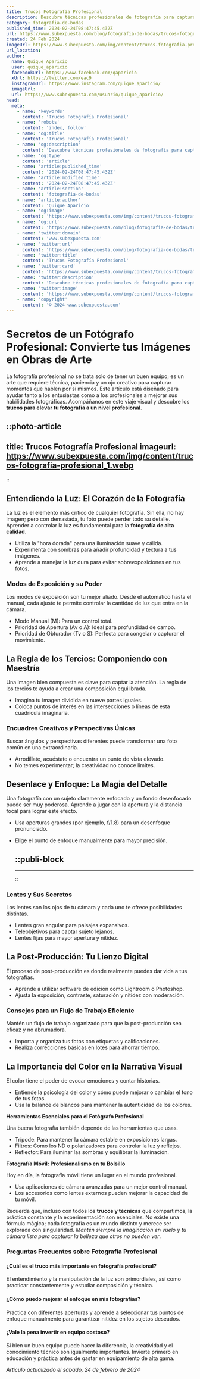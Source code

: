 ```yaml
---
title: Trucos Fotografía Profesional
description: Descubre técnicas profesionales de fotografía para capturar imágenes impresionantes. Mejora tus habilidades y destaca tu talento visual con nuestros consejos.
category: fotografia-de-bodas
published_time: 2024-02-24T08:47:45.432Z
url: https://www.subexpuesta.com/blog/fotografia-de-bodas/trucos-fotografia-profesional
created: 24 Feb 2024
imageUrl: https://www.subexpuesta.com/img/content/trucos-fotografia-profesional_1.webp
url_location:
author:
  name: Quique Aparicio
  user: quique_aparicio
  facebookUrl: https://www.facebook.com/qaparicio
  xUrl: https://twitter.com/eac9
  instagramUrl: https://www.instagram.com/quique_aparicio/
  imageUrl: 
  url: https://www.subexpuesta.com/usuario/quique_aparicio/
head:
  meta:
    - name: 'keywords'
      content: 'Trucos Fotografía Profesional'
    - name: 'robots'
      content: 'index, follow'
    - name: 'og:title'
      content: 'Trucos Fotografía Profesional'
    - name: 'og:description'
      content: 'Descubre técnicas profesionales de fotografía para capturar imágenes impresionantes. Mejora tus habilidades y destaca tu talento visual con nuestros consejos.'
    - name: 'og:type'
      content: 'article'
    - name: 'article:published_time'
      content: '2024-02-24T08:47:45.432Z'
    - name: 'article:modified_time'
      content: '2024-02-24T08:47:45.432Z'
    - name: 'article:section'
      content: 'fotografia-de-bodas'
    - name: 'article:author'
      content: 'Quique Aparicio'
    - name: 'og:image'
      content: 'https://www.subexpuesta.com/img/content/trucos-fotografia-profesional_1.webp'
    - name: 'og:url'
      content: 'https://www.subexpuesta.com/blog/fotografia-de-bodas/trucos-fotografia-profesional'
    - name: 'twitter:domain'
      content: 'www.subexpuesta.com'
    - name: 'twitter:url'
      content: 'https://www.subexpuesta.com/blog/fotografia-de-bodas/trucos-fotografia-profesional'
    - name: 'twitter:title'
      content: 'Trucos Fotografía Profesional'
    - name: 'twitter:card'
      content: 'https://www.subexpuesta.com/img/content/trucos-fotografia-profesional_1.webp'
    - name: 'twitter:description'
      content: 'Descubre técnicas profesionales de fotografía para capturar imágenes impresionantes. Mejora tus habilidades y destaca tu talento visual con nuestros consejos.'
    - name: 'twitter:image'
      content: 'https://www.subexpuesta.com/img/content/trucos-fotografia-profesional_1.webp'
    - name: 'copyright'
      content: '© 2024 www.subexpuesta.com'
---
```

# Secretos de un Fotógrafo Profesional: Convierte tus Imágenes en Obras de Arte

La fotografía profesional no se trata solo de tener un buen equipo; es un arte que requiere técnica, paciencia y un ojo creativo para capturar momentos que hablen por sí mismos. Este artículo está diseñado para ayudar tanto a los entusiastas como a los profesionales a mejorar sus habilidades fotográficas. Acompáñanos en este viaje visual y descubre los **trucos para elevar tu fotografía a un nivel profesional**.


::photo-article
---
title: Trucos Fotografía Profesional
imageurl: https://www.subexpuesta.com/img/content/trucos-fotografia-profesional_1.webp
---
::

  
## Entendiendo la Luz: El Corazón de la Fotografía

La luz es el elemento más crítico de cualquier fotografía. Sin ella, no hay imagen; pero con demasiada, tu foto puede perder todo su detalle. Aprender a controlar la luz es fundamental para la **fotografía de alta calidad**.

- Utiliza la "hora dorada" para una iluminación suave y cálida.
- Experimenta con sombras para añadir profundidad y textura a tus imágenes.
- Aprende a manejar la luz dura para evitar sobreexposiciones en tus fotos.

### Modos de Exposición y su Poder

Los modos de exposición son tu mejor aliado. Desde el automático hasta el manual, cada ajuste te permite controlar la cantidad de luz que entra en la cámara.

- Modo Manual (M): Para un control total.
- Prioridad de Apertura (Av o A): Ideal para profundidad de campo.
- Prioridad de Obturador (Tv o S): Perfecta para congelar o capturar el movimiento.

## La Regla de los Tercios: Componiendo con Maestría

Una imagen bien compuesta es clave para captar la atención. La regla de los tercios te ayuda a crear una composición equilibrada.

- Imagina tu imagen dividida en nueve partes iguales.
- Coloca puntos de interés en las intersecciones o líneas de esta cuadrícula imaginaria.

### Encuadres Creativos y Perspectivas Únicas

Buscar ángulos y perspectivas diferentes puede transformar una foto común en una extraordinaria.

- Arrodíllate, acuéstate o encuentra un punto de vista elevado.
- No temes experimentar; la creatividad no conoce límites.

## Desenlace y Enfoque: La Magia del Detalle

Una fotografía con un sujeto claramente enfocado y un fondo desenfocado puede ser muy poderosa. Aprende a jugar con la apertura y la distancia focal para lograr este efecto.

- Usa aperturas grandes (por ejemplo, f/1.8) para un desenfoque pronunciado.
- Elige el punto de enfoque manualmente para mayor precisión.


  ::publi-block
  ---
  ---
  ::
  
  
### Lentes y Sus Secretos

Los lentes son los ojos de tu cámara y cada uno te ofrece posibilidades distintas.

- Lentes gran angular para paisajes expansivos.
- Teleobjetivos para captar sujeto lejanos.
- Lentes fijas para mayor apertura y nitidez.

## La Post-Producción: Tu Lienzo Digital

El proceso de post-producción es donde realmente puedes dar vida a tus fotografías.

- Aprende a utilizar software de edición como Lightroom o Photoshop.
- Ajusta la exposición, contraste, saturación y nitidez con moderación.

### Consejos para un Flujo de Trabajo Eficiente

Mantén un flujo de trabajo organizado para que la post-producción sea eficaz y no abrumadora.

- Importa y organiza tus fotos con etiquetas y calificaciones.
- Realiza correcciones básicas en lotes para ahorrar tiempo.

## La Importancia del Color en la Narrativa Visual

El color tiene el poder de evocar emociones y contar historias.

- Entiende la psicología del color y cómo puede mejorar o cambiar el tono de tus fotos.
- Usa la balance de blancos para mantener la autenticidad de los colores.

**Herramientas Esenciales para el Fotógrafo Profesional**

Una buena fotografía también depende de las herramientas que usas.

- Trípode: Para mantener la cámara estable en exposiciones largas.
- Filtros: Como los ND o polarizadores para controlar la luz y reflejos.
- Reflector: Para iluminar las sombras y equilibrar la iluminación.

**Fotografía Móvil: Profesionalismo en tu Bolsillo**

Hoy en día, la fotografía móvil tiene un lugar en el mundo profesional.

- Usa aplicaciones de cámara avanzadas para un mejor control manual.
- Los accesorios como lentes externos pueden mejorar la capacidad de tu móvil.

Recuerda que, incluso con todos los **trucos y técnicas** que compartimos, la práctica constante y la experimentación son esenciales. No existe una fórmula mágica; cada fotografía es un mundo distinto y merece ser explorada con singularidad. *Mantén siempre la imaginación en vuelo y tu cámara lista para capturar la belleza que otros no pueden ver*.

### Preguntas Frecuentes sobre Fotografía Profesional

#### ¿Cuál es el truco más importante en fotografía profesional?
El entendimiento y la manipulación de la luz son primordiales, así como practicar constantemente y estudiar composición y técnica.

#### ¿Cómo puedo mejorar el enfoque en mis fotografías?
Practica con diferentes aperturas y aprende a seleccionar tus puntos de enfoque manualmente para garantizar nitidez en los sujetos deseados.

#### ¿Vale la pena invertir en equipo costoso?
Si bien un buen equipo puede hacer la diferencia, la creatividad y el conocimiento técnico son igualmente importantes. Invierte primero en educación y práctica antes de gastar en equipamiento de alta gama.

_Artículo actualizado el sábado, 24 de febrero de 2024_